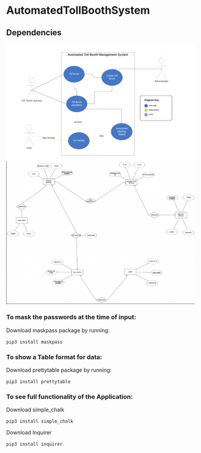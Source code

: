 # AutomatedTollBoothSystem
## Dependencies
![Use-Case-Diagram](Support/UseCase.png)
![ERDiagram](Support/ERD.png)
### To mask the passwords at the time of input:
Download maskpass package by running: 
```console
pip3 install maskpass
```
### To show a Table format for data:
Download prettytable package by running:
```console
pip3 install prettytable
```
### To see full functionality of the Application:
Download simple_chalk
```console
pip3 install simple_chalk
```
Download Inquirer
```console
pip3 install inquirer
```

